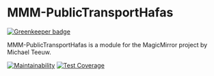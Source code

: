 # MMM-PublicTransportHafas

[![Greenkeeper badge](https://badges.greenkeeper.io/raywo/MMM-PublicTransportHafas.svg)](https://greenkeeper.io/)

MMM-PublicTransportHafas is a module for the MagicMirror project by Michael Teeuw.

[![Maintainability](https://api.codeclimate.com/v1/badges/2742abc792b88536f6e2/maintainability)](https://codeclimate.com/github/raywo/MMM-PublicTransportHafas/maintainability)
[![Test Coverage](https://api.codeclimate.com/v1/badges/2742abc792b88536f6e2/test_coverage)](https://codeclimate.com/github/raywo/MMM-PublicTransportHafas/test_coverage)
